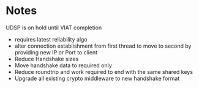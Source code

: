 # Notes

UDSP is on hold until VIAT completion
- requires latest reliability algo
- alter connection establishment from first thread to move to second by providing new IP or Port to client
- Reduce Handshake sizes
- Move handshake data to required only
- Reduce roundtrip and work required to end with the same shared keys
- Upgrade all existing crypto middleware to new handshake format
